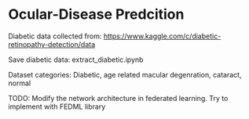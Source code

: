 # Ocular-Disease Predcition

Diabetic data collected from: https://www.kaggle.com/c/diabetic-retinopathy-detection/data

Save diabetic data: extract_diabetic.ipynb

Dataset categories: Diabetic, age related macular degenration, cataract, normal
                         
TODO: Modify the network architecture in federated learning. Try to implement with FEDML library
